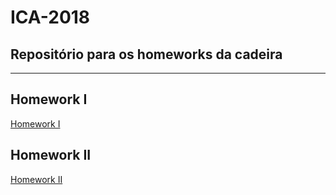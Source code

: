 # ICA-2018

## Repositório para os homeworks da cadeira

---

## Homework I
[Homework I](Homework-I/)<br>

## Homework II
[Homework II](Homework-II/)<br>
